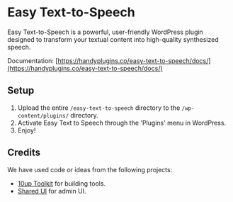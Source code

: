 Easy Text-to-Speech
=============

Easy Text-to-Speech is a powerful, user-friendly WordPress plugin designed to transform your textual content into high-quality synthesized speech.

Documentation: [https://handyplugins.co/easy-text-to-speech/docs/](https://handyplugins.co/easy-text-to-speech/docs/)

## Setup

1. Upload the entire `/easy-text-to-speech` directory to the `/wp-content/plugins/` directory.
2. Activate Easy Text to Speech through the 'Plugins' menu in WordPress.
3. Enjoy!

## Credits

We have used code or ideas from the following projects:

* [10up Toolkit](https://github.com/10up/10up-toolkit) for building tools.
* [Shared UI](https://github.com/wpmudev/shared-ui) for admin UI.
